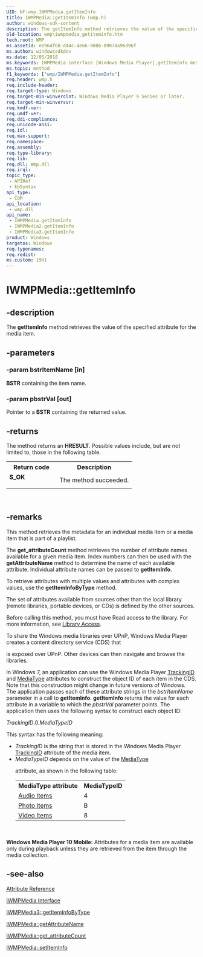 ```yaml
---
UID: NF:wmp.IWMPMedia.getItemInfo
title: IWMPMedia::getItemInfo (wmp.h)
author: windows-sdk-content
description: The getItemInfo method retrieves the value of the specified attribute for the media item.
old-location: wmp\iwmpmedia_getiteminfo.htm
tech.root: WMP
ms.assetid: ee964f68-d44c-4e66-908b-09070a96d96f
ms.author: windowssdkdev
ms.date: 12/05/2018
ms.keywords: IWMPMedia interface [Windows Media Player],getItemInfo method, IWMPMedia.getItemInfo, IWMPMedia2 interface [Windows Media Player],getItemInfo method, IWMPMedia2::getItemInfo, IWMPMedia3 interface [Windows Media Player],getItemInfo method, IWMPMedia3::getItemInfo, IWMPMedia::getItemInfo, IWMPMediagetItemInfo, getItemInfo, getItemInfo method [Windows Media Player], getItemInfo method [Windows Media Player],IWMPMedia interface, getItemInfo method [Windows Media Player],IWMPMedia2 interface, getItemInfo method [Windows Media Player],IWMPMedia3 interface, wmp.iwmpmedia_getiteminfo, wmp/IWMPMedia2::getItemInfo, wmp/IWMPMedia3::getItemInfo, wmp/IWMPMedia::getItemInfo
ms.topic: method
f1_keywords: ["wmp/IWMPMedia.getItemInfo"]
req.header: wmp.h
req.include-header: 
req.target-type: Windows
req.target-min-winverclnt: Windows Media Player 9 Series or later.
req.target-min-winversvr: 
req.kmdf-ver: 
req.umdf-ver: 
req.ddi-compliance: 
req.unicode-ansi: 
req.idl: 
req.max-support: 
req.namespace: 
req.assembly: 
req.type-library: 
req.lib: 
req.dll: Wmp.dll
req.irql: 
topic_type:
 - APIRef
 - kbSyntax
api_type:
 - COM
api_location:
 - wmp.dll
api_name:
 - IWMPMedia.getItemInfo
 - IWMPMedia2.getItemInfo
 - IWMPMedia3.getItemInfo
product: Windows
targetos: Windows
req.typenames: 
req.redist: 
ms.custom: 19H1
---
```


# IWMPMedia::getItemInfo


## -description



The <b>getItemInfo</b> method retrieves the value of the specified attribute for the media item.




## -parameters




### -param bstrItemName [in]

<b>BSTR</b> containing the item name.


### -param pbstrVal [out]

Pointer to a <b>BSTR</b> containing the returned value.


## -returns



The method returns an <b>HRESULT</b>. Possible values include, but are not limited to, those in the following table.

<table>
<tr>
<th>Return code</th>
<th>Description</th>
</tr>
<tr>
<td width="40%">
<dl>
<dt><b>S_OK</b></dt>
</dl>
</td>
<td width="60%">
The method succeeded.

</td>
</tr>
</table>
 




## -remarks



This method retrieves the metadata for an individual media item or a media item that is part of a playlist.

The <b>get_attributeCount</b> method retrieves the number of attribute names available for a given media item. Index numbers can then be used with the <b>getAttributeName</b> method to determine the name of each available attribute. Individual attribute names can be passed to <b>getItemInfo</b>.

To retrieve attributes with multiple values and attributes with complex values, use the <b>getItemInfoByType</b> method.

The set of attributes available from sources other than the local library (remote libraries, portable devices, or CDs) is defined by the other sources.

Before calling this method, you must have Read access to the library. For more information, see <a href="https://docs.microsoft.com/windows/desktop/WMP/library-access">Library Access</a>.

To share the Windows media libraries over UPnP, Windows Media Player creates a content directory service (CDS) that 

is exposed over UPnP. Other devices can then navigate and browse the libraries. 


In Windows 7, an application can use the Windows Media Player <a href="https://docs.microsoft.com/windows/desktop/WMP/trackingid-attribute">TrackingID</a> and <a href="https://docs.microsoft.com/windows/desktop/WMP/mediatype-attribute">MediaType</a> attributes to construct the object ID of each item in the CDS. Note that this construction might change in future versions of Windows. The application passes each of these attribute strings in the <i>bstrItemName</i> parameter in a call to <b>getItemInfo</b>. <b>getItemInfo</b> returns the value for each attribute in a variable to which the   <i>pbstrVal</i> parameter points.  The application then uses the following syntax to construct each object ID:

<i>TrackingID</i>.0.<i>MediaTypeID</i>

This syntax has the  following meaning:

<ul>
<li><i>TrackingID</i> is the string that is stored in the Windows Media Player <a href="https://docs.microsoft.com/windows/desktop/WMP/trackingid-attribute">TrackingID</a> attribute of the media item.</li>
<li><i>MediaTypeID</i> depends on the value of the <a href="https://docs.microsoft.com/windows/desktop/WMP/mediatype-attribute">MediaType</a> 

attribute, as shown in the following table:<table>
<tr>
<th>MediaType attribute</th>
<th>MediaTypeID</th>
</tr>
<tr>
<td>
<a href="https://docs.microsoft.com/windows/desktop/WMP/audio-item-attributes">Audio Items</a>
</td>
<td>4</td>
</tr>
<tr>
<td>
<a href="https://docs.microsoft.com/windows/desktop/WMP/photo-item-attributes">Photo Items</a>
</td>
<td>B</td>
</tr>
<tr>
<td>
<a href="https://docs.microsoft.com/windows/desktop/WMP/video-item-attributes">Video Items</a>
</td>
<td>8</td>
</tr>
</table>
 

</li>
</ul>
<b>Windows Media Player 10 Mobile:</b> Attributes for a media item are available only during playback unless they are retrieved from the item through the media collection.




## -see-also




<a href="https://docs.microsoft.com/windows/desktop/WMP/attribute-reference">Attribute Reference</a>



<a href="https://docs.microsoft.com/windows/desktop/api/wmp/nn-wmp-iwmpmedia">IWMPMedia Interface</a>



<a href="https://docs.microsoft.com/windows/desktop/api/wmp/nf-wmp-iwmpmedia3-getiteminfobytype">IWMPMedia3::getItemInfoByType</a>



<a href="https://docs.microsoft.com/windows/desktop/api/wmp/nf-wmp-iwmpmedia-getattributename">IWMPMedia::getAttributeName</a>



<a href="https://docs.microsoft.com/windows/desktop/api/wmp/nf-wmp-iwmpmedia-get_attributecount">IWMPMedia::get_attributeCount</a>



<a href="https://docs.microsoft.com/windows/desktop/api/wmp/nf-wmp-iwmpmedia-setiteminfo">IWMPMedia::setItemInfo</a>
 

 

